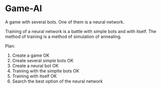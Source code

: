 # Game-AI
A game with several bots. One of them is a neural network.

Training of a neural network is a battle with simple bots and with itself. The method of training is a method of simulation of annealing.



Plan:
1) Create a game OK
2) Create several simple bots OK
3) Create a neural bot OK
4) Training with the simplte bots OK
5) Training with itself OK
6) Search the best option of the neural network
